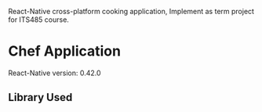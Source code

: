 React-Native cross-platform cooking application, Implement as term project for ITS485 course.

# Chef Application 

React-Native version: 0.42.0

## Library Used